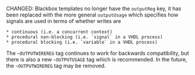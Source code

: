 CHANGED: Blackbox templates no longer have the `outputReg` key, it has been
replaced with the more general `outputUsage` which specifies how signals are
used in terms of whether writes are

    * continuous (i.e. a concurrent context)
    * procedural non-blocking (i.e. `signal` in a VHDL process)
    * procedural blocking (i.e. `variable` in a VHDL process)

The `~OUTPUTWIREREG` tag continues to work for backwards compatibility, but
there is also a new `~OUTPUTUSAGE` tag which is recommended. In the future,
the `~OUTPUTWIREREG` tag may be removed.

